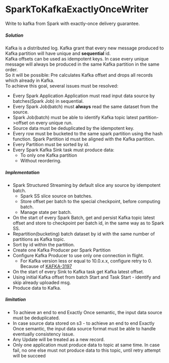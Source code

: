 # SparkToKafkaExactlyOnceWriter
Write to kafka from Spark with exactly-once delivery guarantee.

##### Solution
Kafka is a distributed log. Kafka grant that every new message produced to Kafka partition will have unique and **sequential** id.\
Kafka offsets can be used as idempotent keys. 
 In case every unique message will always be produced in the same Kafka partition in the same order. \
So it will be possible: Pre calculates Kafka offset and drops all records which already in Kafka. \
To achieve this goal, several issues must be resolved: 
* Every Spark Application Application must read input data source by batches(Spark Job) in sequential.
* Every Spark Job(batch) must **always** read the same dataset from the source.
* Spark Job(batch) must be able to identify Kafka topic latest partition->offset on every unique run.
* Source data must be deduplicated by the idempotent key.
* Every row must be bucketed to the same spark partition using the hash function.
 Spark Partition id must be aligned with the Kafka partition.
* Every Partition must be sorted by id.
* Every Spark Kafka Sink task must produce data:
    * To only one Kafka partition
    * Without reordering.
##### Implementation
* Spark Structured Streaming by default slice any source by idempotent batch.
    * Spark SS slice source on batches.  
    * Store offset per batch to the special checkpoint, before computing batch.
    * Manage state per batch.
* On the start of every Spark Batch, get and persist Kafka  topic latest offset and store to checkpoint per batch id,
 in the same way as to Spark SS.
* Repartition(bucketing) batch dataset by id with the same number of partitions as Kafka topic.
* Sort by id within the partition.
* Create one Kafka Producer per Spark Partition
* Configure Kafka Producer to use only one connection in flight.
    * For Kafka version less or equal to 10.0.x.x, configure retry to 0. Because of [KAFKA-3197](https://issues.apache.org/jira/browse/KAFKA-3197)
* On the start of every Sink to Kafka task get Kafka latest offset.
* Using initial Kafka offset from batch Start and Task Start - identify and skip already uploaded msg.
* Produce data to Kafka.  
##### limitation
* To achieve an end to end Exactly Once semantic, the input data source must be deduplicated.
* In case source data stored on s3 - to achieve an end to end Exactly Once semantic, the input data source format must be able to handle eventually consistency issue.
* Any Update will be treated as a new record.
* Only one application must produce data to topic at same time.
In case fail, no one else must not produce data to this topic, until retry attempt will be succeed
